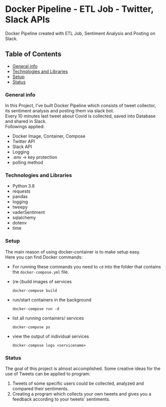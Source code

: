 # Docker Pipeline - ETL Job - Twitter, Slack APIs 
Docker Pipeline created with ETL Job, Sentiment Analysis and Posting on Slack.

## Table of Contents
- [General info](#general-info)
- [Technologies and Libraries](#technologies-and-libraries)
- [Setup](#setup)
- [Status](#status)

### General info
In this Project, I've built Docker Pipeline which consists of tweet collector, its sentiment analysis and posting them via slack bot.  
Every 10 minutes last tweet about Covid is collected, saved into Database and shared in Slack.  
Followings applied:
- Docker Image, Container, Compose
- Twitter API
- Slack API
- Logging
- .env -> key protection
- polling method

### Technologies and Libraries
- Python 3.8
- requests
- pandas
- logging
- tweepy
- vaderSentiment
- sqlalchemy
- dotenv
- time

### Setup
The main reason of using docker-container is to make setup easy.  
Here you can find Docker commands:
- For running these commands you need to `cd` into the folder that contains the `docker-compose.yml` file.

- (re-)build images of services 
    ```
    docker-compose build
    ```

- run/start containers in the background
    ```
    docker-compose run -d
    ```

- list all running containers/ services
    ```
    docker-compose ps
    ```

- view the output of individual services
    ```
    docker-compose logs <servicename>
    ```

### Status
The goal of this project is almost accomplished. Some creative ideas for the use of Tweets can be applied to program:
1. Tweets of some specific users could be collected, analyzed and compared their sentiments.
2. Creating a program which collects your own tweets and gives you a feedback according to your tweets' sentiments.